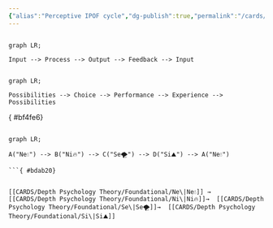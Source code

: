 ```yaml
---
{"alias":"Perceptive IPOF cycle","dg-publish":true,"permalink":"/cards/depth-psychology-theory/wheel-of-perception/","dgPassFrontmatter":true,"created":"2023-04-07T16:08:07.284+02:00","updated":"2023-05-03T15:45:59.342+02:00"}
---
```


```mermaid

graph LR; 

Input --> Process --> Output --> Feedback --> Input

```
```mermaid

graph LR; 

Possibilities --> Choice --> Performance --> Experience --> Possibilities

```
{ #bf4fe6}


```mermaid

graph LR; 

A("Ne💧") --> B("Ni🔥") --> C("Se🌪️") --> D("Si⛰️") --> A("Ne💧")

```{ #bdab20}


[[CARDS/Depth Psychology Theory/Foundational/Ne\|Ne💧]] →  [[CARDS/Depth Psychology Theory/Foundational/Ni\|Ni🔥]]→  [[CARDS/Depth Psychology Theory/Foundational/Se\|Se🌪️]]→  [[CARDS/Depth Psychology Theory/Foundational/Si\|Si⛰️]] 

